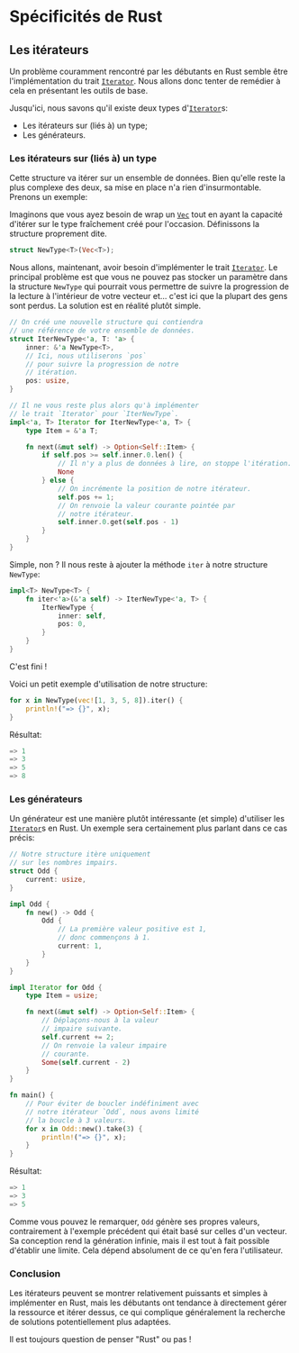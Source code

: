 # Spécificités de Rust

## Les itérateurs

Un problème couramment rencontré par les débutants en 
Rust semble être l'implémentation du trait [`Iterator`](https://doc.rust-lang.org/std/iter/trait.Iterator.html).
Nous allons donc tenter de remédier à cela en présentant les outils de base.

Jusqu'ici, nous savons qu'il existe deux types d'[`Iterator`](https://doc.rust-lang.org/std/iter/trait.Iterator.html)s:

- Les itérateurs sur (liés à) un type;
- Les générateurs.

### Les itérateurs sur (liés à) un type

Cette structure va itérer sur un ensemble de données. Bien qu'elle reste
la plus complexe des deux, sa mise en place n'a rien d'insurmontable.
Prenons un exemple:

Imaginons que vous ayez besoin de wrap un
[`Vec`](https://doc.rust-lang.org/std/vec/struct.Vec.html) tout en ayant
la capacité d'itérer sur le type fraîchement créé pour l'occasion.
Définissons la structure proprement dite.

```rust
struct NewType<T>(Vec<T>);
```

Nous allons, maintenant, avoir besoin
d'implémenter le trait [`Iterator`](https://doc.rust-lang.org/std/iter/trait.Iterator.html).
Le principal problème
est que vous ne pouvez pas stocker un paramètre dans la
structure `NewType` qui pourrait vous permettre de suivre
la progression de la lecture à l'intérieur de votre vecteur et...
c'est ici que la plupart des gens sont perdus.
La solution est en réalité plutôt simple.

```rust
// On créé une nouvelle structure qui contiendra
// une référence de votre ensemble de données.
struct IterNewType<'a, T: 'a> {
    inner: &'a NewType<T>,
    // Ici, nous utiliserons `pos`
    // pour suivre la progression de notre
    // itération.
    pos: usize,
}

// Il ne vous reste plus alors qu'à implémenter
// le trait `Iterator` pour `IterNewType`.
impl<'a, T> Iterator for IterNewType<'a, T> {
    type Item = &'a T;

    fn next(&mut self) -> Option<Self::Item> {
        if self.pos >= self.inner.0.len() {
            // Il n'y a plus de données à lire, on stoppe l'itération.
            None
        } else {
            // On incrémente la position de notre itérateur.
            self.pos += 1;
            // On renvoie la valeur courante pointée par
            // notre itérateur.
            self.inner.0.get(self.pos - 1)
        }
    }
}
```

Simple, non ? Il nous reste à ajouter la méthode
`iter` à notre structure `NewType`:

```rust
impl<T> NewType<T> {
    fn iter<'a>(&'a self) -> IterNewType<'a, T> {
        IterNewType {
            inner: self,
            pos: 0,
        }
    }
}
```

C'est fini !

Voici un petit exemple d'utilisation de notre structure:

```rust
for x in NewType(vec![1, 3, 5, 8]).iter() {
    println!("=> {}", x);
}
```

Résultat:

```rust
=> 1
=> 3
=> 5
=> 8
```

### Les générateurs

Un générateur est une manière plutôt intéressante
(et simple) d'utiliser les [`Iterator`](https://doc.rust-lang.org/std/iter/trait.Iterator.html)s
en Rust.
Un exemple sera certainement plus parlant dans ce cas précis:

```rust
// Notre structure itère uniquement
// sur les nombres impairs.
struct Odd {
    current: usize,
}

impl Odd {
    fn new() -> Odd {
        Odd {
            // La première valeur positive est 1,
            // donc commençons à 1.
            current: 1,
        }
    }
}

impl Iterator for Odd {
    type Item = usize;

    fn next(&mut self) -> Option<Self::Item> {
        // Déplaçons-nous à la valeur
        // impaire suivante.
        self.current += 2;
        // On renvoie la valeur impaire
        // courante.
        Some(self.current - 2)
    }
}

fn main() {
    // Pour éviter de boucler indéfiniment avec
    // notre itérateur `Odd`, nous avons limité
    // la boucle à 3 valeurs.
    for x in Odd::new().take(3) {
        println!("=> {}", x);
    }
}
```

Résultat:

```rust
=> 1
=> 3
=> 5
```

Comme vous pouvez le remarquer, `Odd` génère
ses propres valeurs, contrairement à l'exemple
précédent qui était basé sur celles d'un vecteur.
Sa conception rend la génération infinie, mais
il est tout à fait possible d'établir une limite.
Cela dépend absolument de ce qu'en fera l'utilisateur.

### Conclusion

Les itérateurs peuvent se montrer relativement puissants
et simples à implémenter en Rust, mais les débutants
ont tendance à directement gérer la ressource et
itérer dessus, ce qui complique généralement la recherche
de solutions potentiellement plus adaptées.

Il est toujours question de penser "Rust" ou pas !
